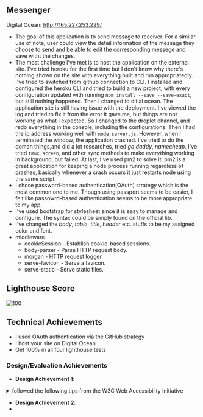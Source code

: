 ## Messenger

Digital Ocean: http://165.227.253.229/

- The goal of this application is to send message to receiver. For a similar use of note, user could view the detail information of the message they choose to send and be able to edit the corresponding messege and save witht the changes. 
- The most challenge I've met is to host the application on the external site. I've tried heroku for the first time but I don't know why there's nothing shown on the site with everything built and run appropriatedly. I've tried to switched from github connection to CLI. I installed and configured the heroku CLI and tried to build a new project, with every configuration updated with running `npm install --save --save-exact`, but still nothing happened. Then I changed to ditial ocean. The application site is still having issue with the deployment. I've viewed the log and tried to fix it from the error it gave me, but things are not working as what I expected. So I changed to the droplet channel, and redo everything in the console, including the configurations. Then I had the ip address working well with `node server.js`. However, when I terminated the window, the application crashed. I've tried to do the doman things,and did a lot researches, tried _go_ _daddy_, _namecheap_. I've tried `tmux`, `screen`, and other sync methods to make everything working in background, but failed. At last, I've used pm2 to solve it. pm2 is a great application for keeping a node process running regardless of crashes, basically whenever a crash occurs it just restarts node using the same script.  
- I chose password-based authentication(OAuth) strategy which is the most common one to me. Though using passport seems to be easier, I felt like passowrd-based authentication seems to be more appropriate to my app. 
- I've used bootstrap for stylesheet since it is easy to manage and configure. The syntax could be simply found on the official lib.
- I've changed the _body_, _table_, _title_, _header_ etc. stuffs to be my assigned color and font.
- middleware
  * cookieSession - Establish cookie-based sessions.
  * body-parser - Parse HTTP request body.
  * morgan - HTTP request logger.
  * serve-favicon - Serve a favicon.
  * serve-static - Serve static files.
  
## Lighthouse Score
![100](https://media.discordapp.net/attachments/1025448793862316124/1025448875638661160/Xnip2022-09-29_05-28-54.jpg?width=1872&height=936)

## Technical Achievements
 - I used OAuth authentication via the GitHub strategy
 - I host your site on Digital Ocean
 - Get 100% in all four lighthouse tests

### Design/Evaluation Achievements
- **Design Achievement 1**: 
<details>
<summary>followed the following tips from the W3C Web Accessibility Initiative</summary>
 
 
 1. Provide informative, unique page titles
  * I added page tile and corresponding favicon to inform about the page
 2. Make link text meaningful
  * I made each link followed url-friendly rule and are meaninngful to lead to
 3. Provide clear instructions
  * I have instructiona and alerts for each steps/mistakes user would ever made
 4. Keep content clear and concise
  * I have everything set up clearly and organized. Codes are written with `<div>` to stay in organized paragraph
 5. Associate a label with every form control
  * Having label for every form control and placeholder for instruction
 6. Identify page language and language changes
  * I identified the page language to be English
 7. Provide sufficient contrast between foreground and background
  * I have everything in off-white, and significant colors of interactive items
 8. Ensure that interactive elements are easy to identify
  * Buttons/Inputs/Links are easy to find with placeholder/labels/captions
 9. Provide clear and consistent navigation options
  * Have nice label/instruction on every element, having alearts to guide the users if they have misoperations
 10. Ensure that form elements include clearly associated labels
  * Form has label shows the detail info and placeholder for user to take as an example
 11. Provide easily identifiable feedback
  * I have pop-up feedback for actions users do
 12. Use headings and spacing to group related content
  * I have heading and spacing to be organized well for related content
 
</details>

- **Design Achievement 2**: 
- 
